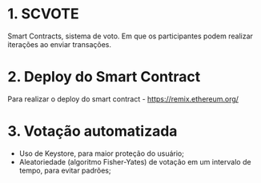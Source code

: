 # 1. SCVOTE
Smart Contracts, sistema de voto. Em que os participantes podem realizar iterações ao enviar transações.

# 2. Deploy do Smart Contract
Para realizar o deploy do smart contract - https://remix.ethereum.org/

# 3. Votação automatizada
- Uso de Keystore, para maior proteção do usuário;
- Aleatoriedade (algoritmo Fisher-Yates)  de votação em um intervalo de tempo, para evitar padrões;

